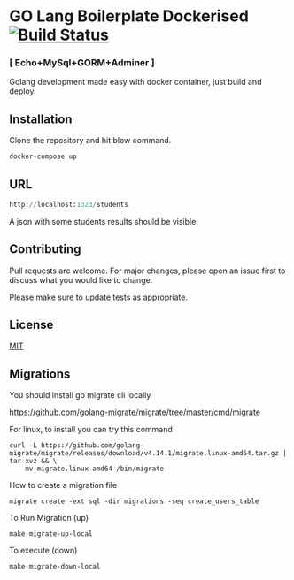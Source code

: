 # GO Lang Boilerplate Dockerised   [![Build Status](https://app.travis-ci.com/vishalkprabhu/go-boilerplate.svg?branch=main)](https://app.travis-ci.com/vishalkprabhu/go-boilerplate)
###  [ Echo+MySql+GORM+Adminer ]

Golang development made easy with docker container, just build and deploy.

## Installation

Clone the repository and hit blow command.

```bash
docker-compose up
```

## URL

```python
http://localhost:1323/students
```
A json with some students results should be visible.
## Contributing
Pull requests are welcome. For major changes, please open an issue first to discuss what you would like to change.

Please make sure to update tests as appropriate.

## License
[MIT](https://choosealicense.com/licenses/mit/)

## Migrations

You should install go migrate cli locally

https://github.com/golang-migrate/migrate/tree/master/cmd/migrate

For linux, to install you can try this command

```
curl -L https://github.com/golang-migrate/migrate/releases/download/v4.14.1/migrate.linux-amd64.tar.gz | tar xvz && \
    mv migrate.linux-amd64 /bin/migrate
```

How to create a migration file

```
migrate create -ext sql -dir migrations -seq create_users_table

```

To Run Migration (up)

```
make migrate-up-local

```

To execute (down)

```
make migrate-down-local

```
